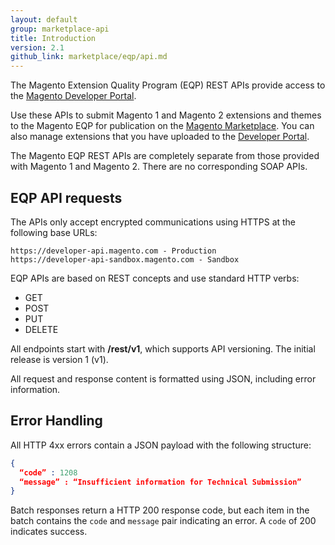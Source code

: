 ```yaml
---
layout: default
group: marketplace-api
title: Introduction
version: 2.1
github_link: marketplace/eqp/api.md
---
```


The Magento Extension Quality Program (EQP) REST APIs provide access to the [Magento Developer Portal](https://developer.magento.com).

Use these APIs to submit Magento 1 and Magento 2 extensions and themes to the Magento EQP for publication on the [Magento Marketplace](https://marketplace.magento.com). You can also manage extensions that you have uploaded to the [Developer Portal](https://developer.magento.com).

The Magento EQP REST APIs are completely separate from those provided with Magento 1 and Magento 2. There are no corresponding SOAP APIs.

## EQP API requests

The APIs only accept encrypted communications using HTTPS at the following base URLs:

    https://developer-api.magento.com - Production
    https://developer-api-sandbox.magento.com - Sandbox

EQP APIs are based on REST concepts and use standard HTTP verbs:

- GET
- POST
- PUT
- DELETE

All endpoints start with **/rest/v1**, which supports API versioning. The initial release is version 1 (v1).

All request and response content is formatted using JSON, including error information.


## Error Handling

All HTTP 4xx errors contain a JSON payload with the following structure:

```json
{
  “code” : 1208
  “message” : “Insufficient information for Technical Submission”
}
```

Batch responses return a HTTP 200 response code, but each item in the batch contains the `code` and `message` pair indicating an error. A `code` of 200 indicates success.
